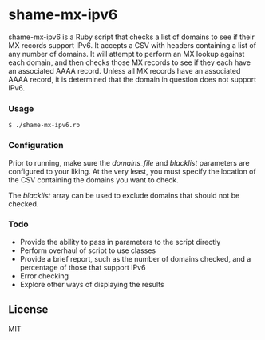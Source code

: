 # shame-mx-ipv6

shame-mx-ipv6 is a Ruby script that checks a list of domains to see if their MX records support IPv6. It accepts a CSV with headers containing a list of any number of domains. It will attempt to perform an MX lookup against each domain, and then checks those MX records to see if they each have an associated AAAA record. Unless all MX records have an associated AAAA record, it is determined that the domain in question does not support IPv6.

### Usage
```$ ./shame-mx-ipv6.rb```

### Configuration
Prior to running, make sure the *domains_file* and *blacklist* parameters are configured to your liking. At the very least, you must specify the location of the CSV containing the domains you want to check.

The *blacklist* array can be used to exclude domains that should not be checked.

### Todo
* Provide the ability to pass in parameters to the script directly
* Perform overhaul of script to use classes
* Provide a brief report, such as the number of domains checked, and a percentage of those that support IPv6
* Error checking
* Explore other ways of displaying the results

License
---
MIT
